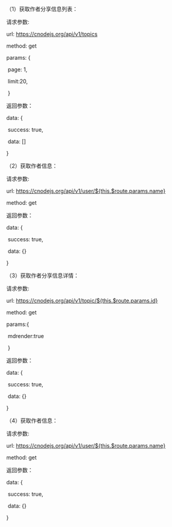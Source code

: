 （1）获取作者分享信息列表：

请求参数:

url: https://cnodejs.org/api/v1/topics

method:  get

 params: {

​          page: 1,

​          limit:20,

​    }

返回参数：

data: {

​    success:  true,

​     data: []  

  }

（2）获取作者信息：

请求参数:

url: https://cnodejs.org/api/v1/user/${this.$route.params.name}

method:  get

返回参数：

data: {

​    success:  true,

​     data: {}

  }

（3）获取作者分享信息详情：

请求参数:

url: https://cnodejs.org/api/v1/topic/${this.$route.params.id}

method:  get

 params:{

​         mdrender:true

​        }

返回参数：

data: {

​    success:  true,

​     data: {}

  }

（4）获取作者信息：

请求参数:

url: https://cnodejs.org/api/v1/user/${this.$route.params.name}

method:  get

返回参数：

data: {

​    success:  true,

​     data: {}

  }





